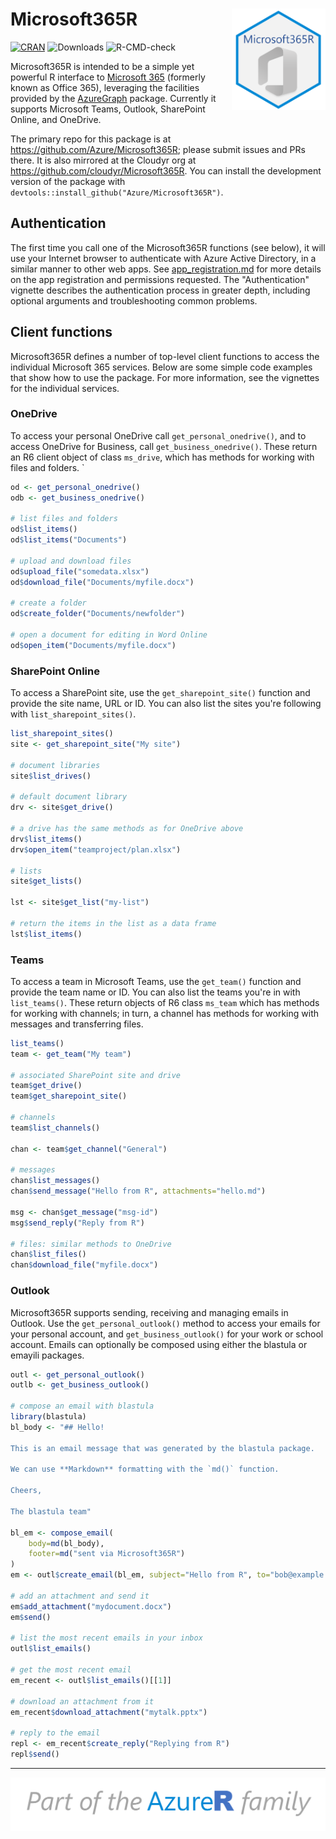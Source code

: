 # Microsoft365R <img src="man/figures/logo.png" align="right" width=150 />

[![CRAN](https://www.r-pkg.org/badges/version/Microsoft365R)](https://cran.r-project.org/package=Microsoft365R)
![Downloads](https://cranlogs.r-pkg.org/badges/Microsoft365R)
![R-CMD-check](https://github.com/Azure/Microsoft365R/workflows/R-CMD-check/badge.svg)

Microsoft365R is intended to be a simple yet powerful R interface to [Microsoft 365](https://www.microsoft.com/en-us/microsoft-365) (formerly known as Office 365), leveraging the facilities provided by the [AzureGraph](https://cran.r-project.org/package=AzureGraph) package. Currently it supports Microsoft Teams, Outlook, SharePoint Online, and OneDrive.

The primary repo for this package is at https://github.com/Azure/Microsoft365R; please submit issues and PRs there. It is also mirrored at the Cloudyr org at https://github.com/cloudyr/Microsoft365R. You can install the development version of the package with `devtools::install_github("Azure/Microsoft365R")`.

## Authentication

The first time you call one of the Microsoft365R functions (see below), it will use your Internet browser to authenticate with Azure Active Directory, in a similar manner to other web apps. See [app_registration.md](https://github.com/Azure/Microsoft365R/blob/master/inst/app_registration.md) for more details on the app registration and permissions requested. The "Authentication" vignette describes the authentication process in greater depth, including optional arguments and troubleshooting common problems. 

## Client functions

Microsoft365R defines a number of top-level client functions to access the individual Microsoft 365 services. Below are some simple code examples that show how to use the package. For more information, see the vignettes for the individual services.

### OneDrive

To access your personal OneDrive call `get_personal_onedrive()`, and to access OneDrive for Business, call `get_business_onedrive()`. These return an R6 client object of class `ms_drive`, which has methods for working with files and folders. `

```r
od <- get_personal_onedrive()
odb <- get_business_onedrive()

# list files and folders
od$list_items()
od$list_items("Documents")

# upload and download files
od$upload_file("somedata.xlsx")
od$download_file("Documents/myfile.docx")

# create a folder
od$create_folder("Documents/newfolder")

# open a document for editing in Word Online
od$open_item("Documents/myfile.docx")
```

### SharePoint Online

To access a SharePoint site, use the `get_sharepoint_site()` function and provide the site name, URL or ID. You can also list the sites you're following with `list_sharepoint_sites()`.

```r
list_sharepoint_sites()
site <- get_sharepoint_site("My site")

# document libraries
site$list_drives()

# default document library
drv <- site$get_drive()

# a drive has the same methods as for OneDrive above
drv$list_items()
drv$open_item("teamproject/plan.xlsx")

# lists
site$get_lists()

lst <- site$get_list("my-list")

# return the items in the list as a data frame
lst$list_items()
```

### Teams

To access a team in Microsoft Teams, use the `get_team()` function and provide the team name or ID. You can also list the teams you're in with `list_teams()`. These return objects of R6 class `ms_team` which has methods for working with channels; in turn, a channel has methods for working with messages and transferring files.

```r
list_teams()
team <- get_team("My team")

# associated SharePoint site and drive
team$get_drive()
team$get_sharepoint_site()

# channels
team$list_channels()

chan <- team$get_channel("General")

# messages
chan$list_messages()
chan$send_message("Hello from R", attachments="hello.md")

msg <- chan$get_message("msg-id")
msg$send_reply("Reply from R")

# files: similar methods to OneDrive
chan$list_files()
chan$download_file("myfile.docx")
```

### Outlook

Microsoft365R supports sending, receiving and managing emails in Outlook. Use the `get_personal_outlook()` method to access your emails for your personal account, and `get_business_outlook()` for your work or school account. Emails can optionally be composed using either the blastula or emayili packages.

```r
outl <- get_personal_outlook()
outlb <- get_business_outlook()

# compose an email with blastula
library(blastula)
bl_body <- "## Hello!

This is an email message that was generated by the blastula package.

We can use **Markdown** formatting with the `md()` function.

Cheers,

The blastula team"

bl_em <- compose_email(
    body=md(bl_body),
    footer=md("sent via Microsoft365R")
)
em <- outl$create_email(bl_em, subject="Hello from R", to="bob@example.com")

# add an attachment and send it
em$add_attachment("mydocument.docx")
em$send()

# list the most recent emails in your inbox
outl$list_emails()

# get the most recent email
em_recent <- outl$list_emails()[[1]]

# download an attachment from it
em_recent$download_attachment("mytalk.pptx")

# reply to the email
repl <- em_recent$create_reply("Replying from R")
repl$send()
```

----
<p align="center"><a href="https://github.com/Azure/AzureR"><img src="https://github.com/Azure/AzureR/raw/master/images/logo2.png" width=800 /></a></p>

